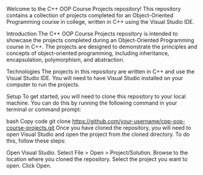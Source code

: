 Welcome to the C++ OOP Course Projects repository! This repository contains a collection of projects completed for an Object-Oriented Programming course in college, written in C++ using the Visual Studio IDE.

Introduction
The C++ OOP Course Projects repository is intended to showcase the projects completed during an Object-Oriented Programming course in C++. The projects are designed to demonstrate the principles and concepts of object-oriented programming, including inheritance, encapsulation, polymorphism, and abstraction.

Technologies
The projects in this repository are written in C++ and use the Visual Studio IDE. You will need to have Visual Studio installed on your computer to run the projects.

Setup
To get started, you will need to clone this repository to your local machine. You can do this by running the following command in your terminal or command prompt:

bash
Copy code
git clone https://github.com/your-username/cpp-oop-course-projects.git
Once you have cloned the repository, you will need to open Visual Studio and open the project from the cloned directory. To do this, follow these steps:

Open Visual Studio.
Select File > Open > Project/Solution.
Browse to the location where you cloned the repository.
Select the project you want to open.
Click Open.
